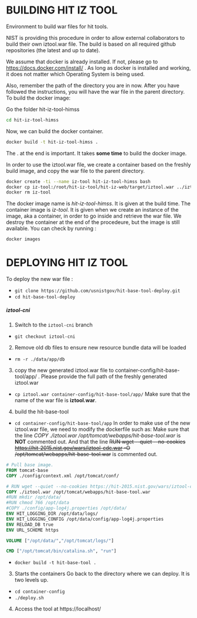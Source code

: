 # BUILDING HIT IZ TOOL

Environment to build war files for hit tools.

NIST is providing this procedure in order to allow external collaborators to build their own iztool.war file.
The build is based on all required github repositories (the latest and up to date).

We assume that docker is already installed. If not, please go to https://docs.docker.com/install/ .
As long as docker is installed and working, it does not matter which Operating System is being used.

Also, remember the path of the directory you are in now. After you have followed the instructions, you will have the war file in the parent directory.
To build the docker image:

Go the folder hit-iz-tool-himss
```bash
cd hit-iz-tool-himss
```

Now, we can build the docker container.
```bash
docker build -t hit-iz-tool-himss .
```
The . at the end is important.
It takes **some time** to build the docker image.

In order to use the iztool.war file, we create a container based on the freshly build image, and copy the war file to the parent directory.
```bash
docker create -ti --name iz-tool hit-iz-tool-himss bash
docker cp iz-tool:/root/hit-iz-tool/hit-iz-web/target/iztool.war ../iztool.war
docker rm iz-tool
```
The docker image name is *hit-iz-tool-himss*. It is given at the build time.
The container image is *iz-tool*. It is given when we create an instance of the image, aka a container, in order to go inside and retrieve the war file.
We destroy the container at the end of the procedeure, but the image is still available. You can check by running :
```bash
docker images
```
# DEPLOYING HIT IZ TOOL

To deploy the new war file :

- `git clone https://github.com/usnistgov/hit-base-tool-deploy.git`
- `cd hit-base-tool-deploy`
##### iztool-cni
1) Switch to the `iztool-cni` branch
- `git checkout iztool-cni`
2) Remove old db files to ensure new resource bundle data will be loaded
- `rm -r ./data/app/db`
3) copy the new generated iztool.war file to container-config/hit-base-tool/app/ . Please provide the full path of the freshly generated iztool.war
- `cp iztool.war container-config/hit-base-tool/app/`
Make sure that the name of the war file is **iztool.war**.
4) build the hit-base-tool
- `cd container-config/hit-base-tool/app`
In order to make use of the new iztool.war file, we need to modify the dockerfile such as:
Make sure that the line *COPY ./iztool.war /opt/tomcat/webapps/hit-base-tool.war* is **NOT** commented out.
And that the line ~~RUN wget --quiet --no-cookies https://hit-2015.nist.gov/wars/iztool-cdc.war -O /opt/tomcat/webapps/hit-base-tool.war~~ is commented out.

```Dockerfile
# Pull base image.
FROM tomcat-base
COPY ./config/context.xml /opt/tomcat/conf/

# RUN wget --quiet --no-cookies https://hit-2015.nist.gov/wars/iztool-cdc.war -O /opt/tomcat/webapps/hit-base-tool.war
COPY ./iztool.war /opt/tomcat/webapps/hit-base-tool.war
#RUN mkdir /opt/data/
#RUN chmod 766 /opt/data
#COPY ./config/app-log4j.properties /opt/data/
ENV HIT_LOGGING_DIR /opt/data/logs/
ENV HIT_LOGGING_CONFIG /opt/data/config/app-log4j.properties
ENV RELOAD_DB true
ENV URL_SCHEME https

VOLUME ["/opt/data/","/opt/tomcat/logs/"]

CMD ["/opt/tomcat/bin/catalina.sh", "run"]

```
 - `docker build -t hit-base-tool .`


3) Starts the containers
Go back to the directory where we can deploy. It is two levels up.
 - `cd container-config`
 - `./deploy.sh`
4) Access the tool at https://localhost/
